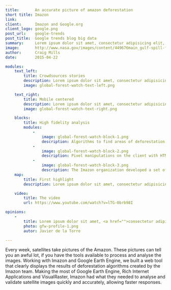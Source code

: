 ```yaml
---
title:       An accurate picture of amazon deforestation
short title: Imazon
link:        
client:      Imazon and Google.org
client_logo: google.png
post_url:    google-trends
post_title:  Google trends blog big data
summary:     Lorem ipsum dolor sit amet, consectetur adipisicing elit, sed do eiusmod tempor incididunt ut labore et dolore magna aliqua.
image:       http://www.nasa.gov/images/content/449676main_gulf-spill-full.jpg
author:      Craig Mills
date:        2015-04-22

modules:
    text_left:
        title: Crowdsources stories
        description: Lorem ipsum dolor sit amet, consectetur adipisicing elit, sed do eiusmod tempor incididunt ut labore et dolore magna aliqua. Ut enim ad minim veniam, quis nostrud exercitation ullamco laboris nisi ut aliquip ex ea commodo consequat. Duis aute irure dolor in reprehenderit in voluptate velit esse cillum dolore eu fugiat nulla pariatur. Excepteur sint occaecat cupidatat non proident, sunt in culpa qui officia deserunt mollit anim id est laborum.
        image: global-forest-watch-text-left.png

    text_right:
        title: Mobile centered
        description: Lorem ipsum dolor sit amet, consectetur adipisicing elit, sed do eiusmod tempor incididunt ut labore et dolore magna aliqua. Ut enim ad minim veniam, quis nostrud exercitation ullamco laboris nisi ut aliquip ex ea commodo consequat. Duis aute irure dolor in reprehenderit in voluptate velit esse cillum dolore eu fugiat nulla pariatur. Excepteur sint occaecat cupidatat non proident, sunt in culpa qui officia deserunt mollit anim id est laborum.
        image: global-forest-watch-text-right.png

    blocks:
        title: High fidelity analysis
        modules:
            -
                image: global-forest-watch-block-1.png
                description: Algorithms to find areas of deforestation from the images and measurements of Amazonian rainforests were run using Google Earth Engine. In addition to the data process, the tool developed relies on the data hosting services of Google Earth Engine.
            -
                image: global-forest-watch-block-2.png
                description: Pixel manipulations on the client with HTML5 canvas provides a great way to visualize and manipulate raster data on the browser. The tool presents an advanced user interface that allows users to select deforestation polygons, draw new ones, edit shapes or configure thresholds to define areas.
            -
                image: global-forest-watch-block-3.png
                description: The Imazon organization developed a set of algorithms to detect deforestation areas. Working to improve their workflow for validation means a faster response to this important topic.
    map:
        title: First highlight
        description: Lorem ipsum dolor sit amet, consectetur adipisicing elit, sed do eiusmod tempor incididunt ut labore et dolore magna aliqua. Ut enim ad minim veniam, quis nostrud exercitation ullamco laboris nisi ut aliquip ex ea commodo consequat. Duis aute irure dolor in reprehenderit in voluptate velit esse cillum dolore eu fugiat nulla pariatur. Excepteur sint occaecat cupidatat non proident, sunt in culpa qui officia deserunt mollit anim id est laborum.

    video:
        title: The video
        url: https://www.youtube.com/watch?v=lTG-0brb98I

opinions:
    -
        title: Lorem ipsum dolor sit amet, <a href="">consectetur adipisicing</a> elit, sed do eiusmod tempor incididunt.
        photo: gfw-profile-1.png
        autor: Javier de la Torre

---
```

Every week, satellites take pictures of the Amazon. These pictures can tell you an awful lot, if you have the tools available to process and analyse the images. Working with Imazon and Google Earth Engine, we built a web tool that clearly displays the results of deforestation algorithms created by the Imazon team. Making the most of Google Earth Engine, Rich Internet Applications and VisualRaster, Imazon had what they needed to analyse and validate satellite images quickly and accurately, allowing faster responses. 
